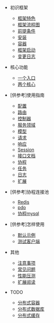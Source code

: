 * 初识框架
  * [框架特色](/feature.md)
  * [框架流程图](/process.md)
  * [前提条件](/basic.md)
  * [安装](/install.md)
  * [容器](/docker.md)
  * [框架启动](/quickstart.md)
  * [变更日志](/changelog.md)
  
* 核心功能
  * [一个入口](/open.md)
  * [两个核心](/core.md)

* [供参考]使用指南
  * [配置](/config.md)
  * [路由](/route.md)
  * [控制器](/controller.md)
  * [服务领域](/domain.md)
  * [模型](/model.md)
  * [请求](/request.md)
  * [响应](/response.md)
  * [Session](/session.md)
  * [接口文档](/apidoc.md)
  * [协程](/coroutine.md)
  * [任务](/task.md)
  * [日志](/log.md)
  * [扩展](/composer.md)

* [供参考]协程连接池
  * [Redis](/redis.md)
  * [pdo](/pdo.md)
  * [协程mysql](/mysql.md)

* [供参考]怎样使用
  * [默认示例](/system.md)
  * [测试客户端](/client.md)

* 其他
  * [注意事项](/notice.md)
  * [常见问题](/qa.md)
  * [性能压测](/qps.md)
  * [扩展阅读](/more.md)

* TODO
  * [分布式容器](/distributed-docker.md)
  * [分布式数据库](/distributed-data.md)
  * [分布式缓存](/distributed-cache.md)